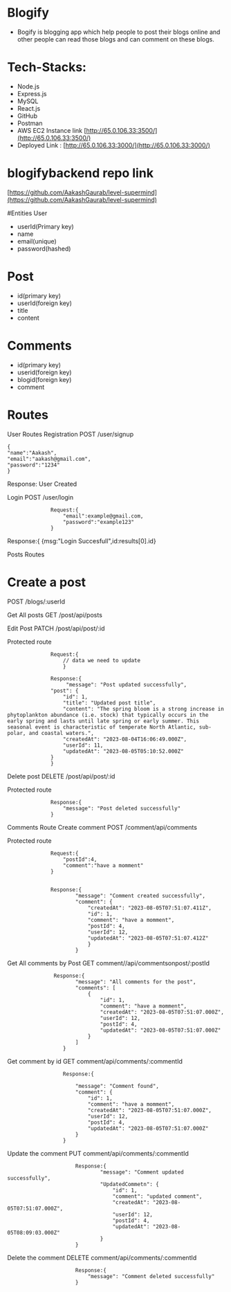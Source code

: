 # Blogify
- Bogify is blogging app which help people to post their blogs online and other people can read those blogs and can comment on these blogs.

# Tech-Stacks:
- Node.js
- Express.js
- MySQL
- React.js
- GitHub
- Postman
- AWS EC2 Instance link
[http://65.0.106.33:3500/](http://65.0.106.33:3500/)
- Deployed Link : [http://65.0.106.33:3000/](http://65.0.106.33:3000/)

# blogifybackend repo link
[https://github.com/AakashGaurab/level-supermind](https://github.com/AakashGaurab/level-supermind)

#Entities
User
- userId(Primary key)
- name
- email(unique)
- password(hashed)

# Post
- id(primary key)
- userId(foreign key)
- title
- content

# Comments
- id(primary key)
- userid(foreign key)
- blogid(foreign key)
- comment


# Routes
User Routes
Registration
POST /user/signup
```
{
"name":"Aakash",
"email":"aakash@gmail.com",
"password":"1234"
}
```
 Response: User Created
                  
Login
POST /user/login
```
              Request:{
                  "email":example@gmail.com,
                  "password":"example123"
              }
```
  Response:{
  {msg:"Login Succesfull",id:results[0].id}


Posts Routes
# Create a post
POST /blogs/:userId


Get All posts
GET /post/api/posts

               

Edit Post
PATCH /post/api/post/:id

Protected route

                  Request:{
                      // data we need to update
                      }

                  Response:{
                       "message": "Post updated successfully",
                  "post": {
                      "id": 1,
                      "title": "Updated post title",
                      "content": "The spring bloom is a strong increase in phytoplankton abundance (i.e. stock) that typically occurs in the early spring and lasts until late spring or early summer. This seasonal event is characteristic of temperate North Atlantic, sub-polar, and coastal waters.",
                      "createdAt": "2023-08-04T16:06:49.000Z",
                      "userId": 11,
                      "updatedAt": "2023-08-05T05:10:52.000Z"
                  }
                  }
Delete post
DELETE /post/api/post/:id

Protected route

                  Response:{
                      "message": "Post deleted successfully"
                  }
Comments Route
Create comment
POST /comment/api/comments

Protected route

                  Request:{
                      "postId":4,
                      "comment":"have a momment"
                  }


                  Response:{
                          "message": "Comment created successfully",
                          "comment": {
                              "createdAt": "2023-08-05T07:51:07.411Z",
                              "id": 1,
                              "comment": "have a momment",
                              "postId": 4,
                              "userId": 12,
                              "updatedAt": "2023-08-05T07:51:07.412Z"
                              }
                          }
Get All comments by Post
GET comment//api/commentsonpost/:postId

                   Response:{
                          "message": "All comments for the post",
                          "comments": [
                              {
                                  "id": 1,
                                  "comment": "have a momment",
                                  "createdAt": "2023-08-05T07:51:07.000Z",
                                  "userId": 12,
                                  "postId": 4,
                                  "updatedAt": "2023-08-05T07:51:07.000Z"
                              }
                          ]
                      }
Get comment by id
GET comment/api/comments/:commentId

                      Response:{
                          
                          "message": "Comment found",
                          "comment": {
                              "id": 1,
                              "comment": "have a momment",
                              "createdAt": "2023-08-05T07:51:07.000Z",
                              "userId": 12,
                              "postId": 4,
                              "updatedAt": "2023-08-05T07:51:07.000Z"
                          }
                      }
Update the comment
PUT comment/api/comments/:commentId

                          Response:{
                                  "message": "Comment updated successfully",
                                  "UpdatedCommetn": {
                                      "id": 1,
                                      "comment": "updated comment",
                                      "createdAt": "2023-08-05T07:51:07.000Z",
                                      "userId": 12,
                                      "postId": 4,
                                      "updatedAt": "2023-08-05T08:09:03.000Z"
                                  }
                          }
Delete the comment
DELETE comment/api/comments/:commentId

                          Response:{
                              "message": "Comment deleted successfully"
                          }
